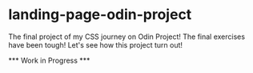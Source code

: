 # landing-page-odin-project

The final project of my CSS journey on Odin Project! The final exercises have been tough! Let's see how this project turn out!

*** Work in Progress ***